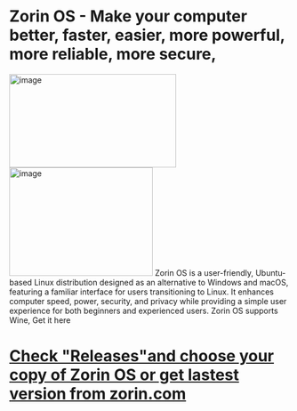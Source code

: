 # Zorin OS - Make your computer better, faster, easier, more powerful, more reliable, more secure,
<img width="300" height="168" alt="image" src="https://github.com/user-attachments/assets/50c2304c-389e-489c-9e88-fd12982dfb90" /> <img width="258" height="195" alt="image" src="https://github.com/user-attachments/assets/627e8360-a789-4166-ad2f-06d6c6898678" />
Zorin OS is a user-friendly, Ubuntu-based Linux distribution designed as an alternative to Windows and macOS, featuring a familiar interface for users transitioning to Linux. It enhances computer speed, power, security, and privacy while providing a simple user experience for both beginners and experienced users. Zorin OS supports Wine, Get it here

# [Check "Releases"and choose your copy of Zorin OS or get lastest version from zorin.com](https://github.com/DreamPack-Software/Zorin.OS/releases/)

